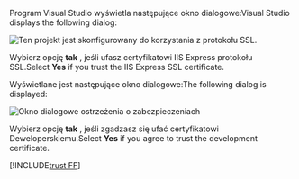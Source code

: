 <span data-ttu-id="daa10-101">Program Visual Studio wyświetla następujące okno dialogowe:</span><span class="sxs-lookup"><span data-stu-id="daa10-101">Visual Studio displays the following dialog:</span></span>

![Ten projekt jest skonfigurowany do korzystania z protokołu SSL.](~/getting-started/_static/trustCert.png)

<span data-ttu-id="daa10-105">Wybierz opcję **tak** , jeśli ufasz certyfikatowi IIS Express protokołu SSL.</span><span class="sxs-lookup"><span data-stu-id="daa10-105">Select **Yes** if you trust the IIS Express SSL certificate.</span></span>

<span data-ttu-id="daa10-106">Wyświetlane jest następujące okno dialogowe:</span><span class="sxs-lookup"><span data-stu-id="daa10-106">The following dialog is displayed:</span></span>

![Okno dialogowe ostrzeżenia o zabezpieczeniach](~/getting-started/_static/cert.png)

<span data-ttu-id="daa10-108">Wybierz opcję **tak** , jeśli zgadzasz się ufać certyfikatowi Deweloperskiemu.</span><span class="sxs-lookup"><span data-stu-id="daa10-108">Select **Yes** if you agree to trust the development certificate.</span></span>

[!INCLUDE[trust FF](~/includes/trust-ff.md)]